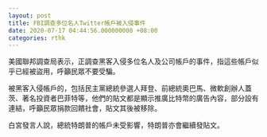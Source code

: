 ```yaml
---
layout: post
title: FBI調查多位名人Twitter帳戶被入侵事件
date: 2020-07-17 04:44:56.000000000 +08:00
categories: rthk
---
```


美國聯邦調查局表示，正調查黑客入侵多位名人及公司帳戶的事件，指這些帳戶似乎已經被盜用，呼籲民眾不要受騙。

被黑客入侵帳戶的，包括民主黨總統參選人拜登、前總統奧巴馬、微軟創辦人蓋茨、著名投資者巴菲特等，他們的貼文都是顯示推廣比特幣的廣告內容，部分設有連結，呼籲民眾捐款回饋社會，貼文其後被移除。

白宮發言人說，總統特朗普的帳戶未受影響，特朗普亦會繼續發貼文。
